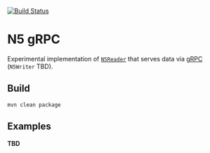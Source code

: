 [![Build Status](https://github.com/saalfeldlab/n5-grpc/actions/workflows/build.yaml/badge.svg)](https://github.com/hanslovsky/n5-grpc/actions)

# N5 gRPC

Experimental implementation of [`N5Reader`](https://github.com/saalfeldlab/n5) that serves data via [gRPC](https://grpc.io/) (`N5Writer` TBD).

## Build

```shell
mvn clean package
```

## Examples
**TBD**